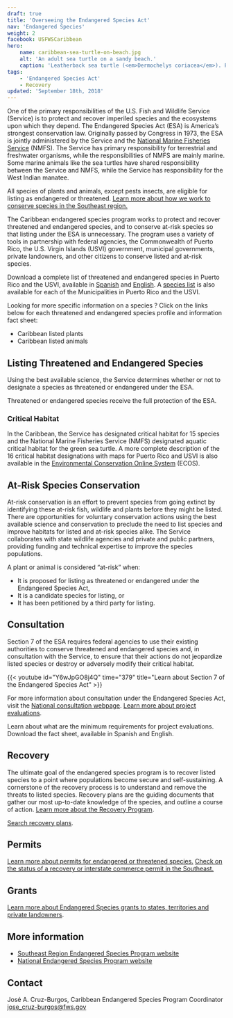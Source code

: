 ```yaml
---
draft: true
title: 'Overseeing the Endangered Species Act'
nav: 'Endangered Species'
weight: 2
facebook: USFWSCaribbean
hero:
    name: caribbean-sea-turtle-on-beach.jpg
    alt: 'An adult sea turtle on a sandy beach.'
    caption: 'Leatherback sea turtle (<em>Dermochelys coriacea</em>). Photo © Karla Morales.'
tags:
    - 'Endangered Species Act'
    - Recovery
updated: 'September 18th, 2018'
---
```


One of the primary responsibilities of the U.S. Fish and Wildlife Service (Service) is to protect and recover imperiled species and the ecosystems upon which they depend. The Endangered Species Act (ESA) is America’s strongest conservation law. Originally passed by Congress in 1973, the ESA is jointly administered by the Service and the [National Marine Fisheries Service](https://www.fisheries.noaa.gov/) (NMFS). The Service has primary responsibility for terrestrial and freshwater organisms, while the responsibilities of NMFS are mainly marine. Some marine animals like the sea turtles have shared responsibility between the Service and NMFS, while the Service has responsibility for the West Indian manatee.

All species of plants and animals, except pests insects, are eligible for listing as endangered or threatened. [Learn more about how we work to conserve species in the Southeast region.](https://www.fws.gov/southeast/endangered-species-act/)

The Caribbean endangered species program works to protect and recover threatened and endangered species, and to conserve at-risk species so that listing under the ESA is unnecessary. The program uses a variety of tools in partnership with federal agencies, the Commonwealth of Puerto Rico, the U.S. Virgin Islands (USVI) government, municipal governments, private landowners, and other citizens to conserve listed and at-risk species.

Download a complete list of threatened and endangered species in Puerto Rico and the USVI, available in [Spanish](/pdf/fact-sheet/caribbean-listeed-species-2017.pdf) and [English](/pdf/fact-sheet/caribbean-listeed-species-2017-english.pdf). A [species list](/pdf/map/caribbean-listed-species-2017.pdf) is also available for each of the Municipalities in Puerto Rico and the USVI.

Looking for more specific information on a species ? Click on the links below for each threatened and endangered species profile and information fact sheet:

- Caribbean listed plants
- Caribbean listed animals

## Listing Threatened and Endangered Species

Using the best available science, the Service determines whether or not to designate a species as threatened or endangered under the ESA.

Threatened or endangered species receive the full protection of the ESA.

### Critical Habitat

In the Caribbean,  the Service has designated critical habitat for 15 species and the National Marine Fisheries Service (NMFS) designated aquatic critical habitat for the green sea turtle. A more complete description of the 16 critical habitat designations with maps for Puerto Rico and USVI is also available in the [Environmental Conservation Online System](https://ecos.fws.gov/) (ECOS).

## At-Risk Species Conservation

At-risk conservation is an effort to prevent species from going extinct by identifying these at-risk fish, wildlife and plants before they might be listed. There are opportunities for voluntary conservation actions using the best available science and conservation to preclude the need to list species and improve habitats for listed and at-risk species alike. The Service collaborates with state wildlife agencies and private and public partners, providing funding and technical expertise to improve the species populations.

A plant or animal is considered “at-risk” when:

- It is proposed for listing as threatened or endangered under the Endangered Species Act,
- It is a candidate species for listing, or
- It has been petitioned by a third party for listing.

## Consultation

Section 7 of the ESA requires federal agencies to use their existing authorities to conserve threatened and endangered species and, in consultation with the Service, to ensure that their actions do not jeopardize listed species or destroy or adversely modify their critical habitat.

{{< youtube id="Y6wJpGO8j4Q" time="379" title="Learn about Section 7 of the Endangered Species Act" >}}

For more information about consultation under the Endangered Species Act, visit the [National consultation webpage](https://www.fws.gov/endangered/consultations/). [Learn more about project evaluations](/caribbean/project-evaluations).

Learn about what are the minimum requirements for project evaluations. Download the fact sheet, available in Spanish and English.

## Recovery

The ultimate goal of the endangered species program is to recover listed species to a point where populations become secure and self-sustaining. A cornerstone of the recovery process is to understand and remove the threats to listed species. Recovery plans are the guiding documents that gather our most up-to-date knowledge of the species, and outline a course of action. [Learn more about the Recovery Program](https://www.fws.gov/endangered/what-we-do/recovery-overview.html).

[Search recovery plans](https://www.fws.gov/endangered/species/recovery-plans.html).

## Permits

[Learn more about permits for endangered or threatened species.](https://www.fws.gov/endangered/permits/) [Check on the status of a recovery or interstate commerce permit in the Southeast.](/our-services/permits/recovery-and-interstate-commerce/)

## Grants

[Learn more about Endangered Species grants to states, territories and private landowners](https://www.fws.gov/endangered/grants/).

## More information

- [Southeast Region Endangered Species Program website](/endangered-species-act/)
- [National Endangered Species Program website](https://www.fws.gov/endangered)

## Contact

José A. Cruz-Burgos, Caribbean Endangered Species Program Coordinator
[jose_cruz-burgos@fws.gov](mailto:jose_cruz-burgos@fws.gov)
